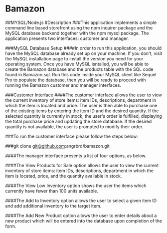 # Bamazon
##MYSQL/Node.js
#Description
###This application implements a simple command line based storefront using the npm inquirer package and the MySQL database backend together with the npm mysql package. The application presents two interfaces: customer and manager.

###MySQL Database Setup
####In order to run this application, you should have the MySQL database already set up on your machine. If you don't, visit the MySQL installation page to install the version you need for your operating system. Once you have MySQL isntalled, you will be able to create the Bamazon database and the products table with the SQL code found in Bamazon.sql. Run this code inside your MySQL client like Sequel Pro to populate the database, then you will be ready to proceed with running the Bamazon customer and manager interfaces.

###Customer Interface
####The customer interface allows the user to view the current inventory of store items: item IDs, descriptions, department in which the item is located and price. The user is then able to purchase one of the existing items by entering the item ID and the desired quantity. If the selected quantity is currently in stock, the user's order is fulfilled, displaying the total purchase price and updating the store database. If the desired quantity is not available, the user is prompted to modify their order.

###To run the customer interface please follow the steps below:

###git clone git@github.com:angrbrd/bamazon.git

####The manager interface presents a list of four options, as below.

####The View Products for Sale option allows the user to view the current inventory of store items: item IDs, descriptions, department in which the item is located, price, and the quantity available in stock.

####The View Low Inventory option shows the user the items which currently have fewer than 100 units available.

####The Add to Inventory option allows the user to select a given item ID and add additional inventory to the target item.

####The Add New Product option allows the user to enter details about a new product which will be entered into the database upon completion of the form.





